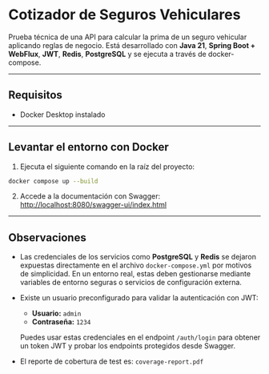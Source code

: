 # Cotizador de Seguros Vehiculares

Prueba técnica de una API para calcular la prima de un seguro vehicular aplicando reglas de negocio. Está desarrollado con **Java 21**, **Spring Boot + WebFlux**, **JWT**, **Redis**, **PostgreSQL** y se ejecuta a través de docker-compose.

---

## Requisitos

- Docker Desktop instalado

---

## Levantar el entorno con Docker

1. Ejecuta el siguiente comando en la raíz del proyecto:
```bash
docker compose up --build
```
2. Accede a la documentación con Swagger: [http://localhost:8080/swagger-ui/index.html](http://localhost:8080/swagger-ui/index.html)

---

## Observaciones

- Las credenciales de los servicios como **PostgreSQL** y **Redis** se dejaron expuestas directamente en el archivo `docker-compose.yml` por motivos de simplicidad. En un entorno real, estas deben gestionarse mediante variables de entorno seguras o servicios de configuración externa.

- Existe un usuario preconfigurado para validar la autenticación con JWT:

    - **Usuario:** `admin`
    - **Contraseña:** `1234`

  Puedes usar estas credenciales en el endpoint `/auth/login` para obtener un token JWT y probar los endpoints protegidos desde Swagger.
- El reporte de cobertura de test es: `coverage-report.pdf`